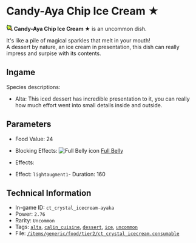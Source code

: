 # Candy-Aya Chip Ice Cream ★

<img src="https://raw.githubusercontent.com/Ceterai/Enternia/main/items/generic/food/tier2/ct_crystal_icecream.png" alt="Candy-Aya Chip Ice Cream ★ icon" loading="lazy" height=16px width="auto" /> **Candy-Aya Chip Ice Cream ★** is an uncommon dish.

It's like a pile of magical sparkles that melt in your mouth!  
A dessert by nature, an ice cream in presentation, this dish can really impress and surpise with its contents.

## Ingame

Species descriptions:

- Alta: This iced dessert has incredible presentation to it, you can really how much effort went into small details inside and outside.

## Parameters

- Food Value: 24
- Blocking Effects: <img src="https://starbounder.org/mediawiki/images/6/60/Status_Well_Fed.png" alt="Full Belly icon" loading="lazy" height=16px width=16px /> [Full Belly](https://starbounder.org/Full_Belly)
- Effects: 

- Effect: `lightaugment1`- Duration: 160

## Technical Information

- In-game ID: `ct_crystal_icecream-ayaka`
- Power: `2.76`
- Rarity: `Uncommon`
- Tags: [`alta`](https://ceterai.github.io/MyEnternia/Wiki/Tags/Alta), [`calin_cuisine`](https://ceterai.github.io/MyEnternia/Wiki/Tags/CalinCuisine), [`dessert`](https://ceterai.github.io/MyEnternia/Wiki/Tags/Dessert), [`ice`](https://ceterai.github.io/MyEnternia/Wiki/Tags/Ice), [`uncommon`](https://ceterai.github.io/MyEnternia/Wiki/Tags/Uncommon)
- File: [`/items/generic/food/tier2/ct_crystal_icecream.consumable`](https://github.com/Ceterai/Enternia/blob/main/items/generic/food/tier2/ct_crystal_icecream.consumable)
